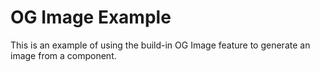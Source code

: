 # OG Image Example

This is an example of using the build-in OG Image feature to generate an image from a component.
